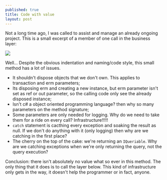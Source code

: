 ```yaml
---
published: true
title: Code with value
layout: post
---
```


Not a long time ago, I was called to assist and manage an already ongoing project.
This is a small excerpt of a member of one call in the business layer:

![](http://i1299.photobucket.com/albums/ag77/kappyzor/Blog/bll_zpsd1f4cb75.png)

Well... Despite the obvious indentation and naming/code style, this small method has a lot of issues.
- It shouldn't dispose objects that we don't own. This applies to transaction and erm parameters;
- Its disposing erm and creating a new instance, but erm parameter isn't set as ref or out parameter, so the calling code only see the already disposed instance;
- Isn't c# a object oriented programming language? then why so many parameters on the method signature;
- Some parameters are only needed for logging. Why do we need to take them for a ride on every call? Infrastructure!!!!!
- `catch` statement is cacthing every exception and soaking the result as null. If we don't do anything with it (only logging) then why are we catching in the first place?
- The cherry on the top of the cake: we're returning an `IQueriable`. Why are we catching exceptions when we're only returning the query, not the query execution?

Conclusion: there isn't absolutely no value what so ever in this method. The only thing that it does is to call the layer below. This kind of infrastructure only gets in the way, it doesn't help the programmer or in fact, anyone.